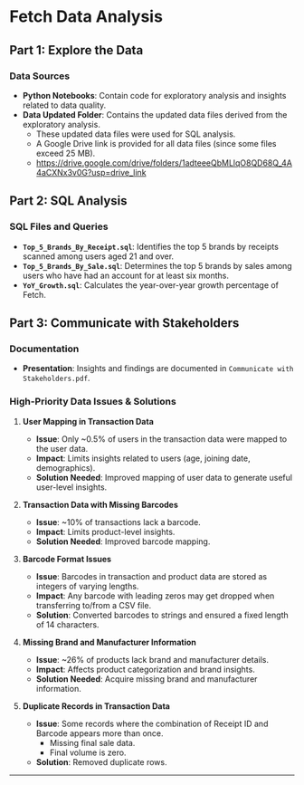 # Fetch Data Analysis

## Part 1: Explore the Data

### Data Sources
- **Python Notebooks**: Contain code for exploratory analysis and insights related to data quality.
- **Data Updated Folder**: Contains the updated data files derived from the exploratory analysis.
  - These updated data files were used for SQL analysis.
  - A Google Drive link is provided for all data files (since some files exceed 25 MB).
  - https://drive.google.com/drive/folders/1adteeeQbMLlqO8QD68Q_4A4aCXNx3v0G?usp=drive_link

## Part 2: SQL Analysis

### SQL Files and Queries
- **`Top_5_Brands_By_Receipt.sql`**: Identifies the top 5 brands by receipts scanned among users aged 21 and over.
- **`Top_5_Brands_By_Sale.sql`**: Determines the top 5 brands by sales among users who have had an account for at least six months.
- **`YoY_Growth.sql`**: Calculates the year-over-year growth percentage of Fetch.

## Part 3: Communicate with Stakeholders

### Documentation
- **Presentation**: Insights and findings are documented in `Communicate with Stakeholders.pdf`.

### High-Priority Data Issues & Solutions

1. **User Mapping in Transaction Data**
   - **Issue**: Only ~0.5% of users in the transaction data were mapped to the user data.
   - **Impact**: Limits insights related to users (age, joining date, demographics).
   - **Solution Needed**: Improved mapping of user data to generate useful user-level insights.

2. **Transaction Data with Missing Barcodes**
   - **Issue**: ~10% of transactions lack a barcode.
   - **Impact**: Limits product-level insights.
   - **Solution Needed**: Improved barcode mapping.

3. **Barcode Format Issues**
   - **Issue**: Barcodes in transaction and product data are stored as integers of varying lengths.
   - **Impact**: Any barcode with leading zeros may get dropped when transferring to/from a CSV file.
   - **Solution**: Converted barcodes to strings and ensured a fixed length of 14 characters.

4. **Missing Brand and Manufacturer Information**
   - **Issue**: ~26% of products lack brand and manufacturer details.
   - **Impact**: Affects product categorization and brand insights.
   - **Solution Needed**: Acquire missing brand and manufacturer information.

5. **Duplicate Records in Transaction Data**
   - **Issue**: Some records where the combination of Receipt ID and Barcode appears more than once.
     - Missing final sale data.
     - Final volume is zero.
   - **Solution**: Removed duplicate rows.

---
